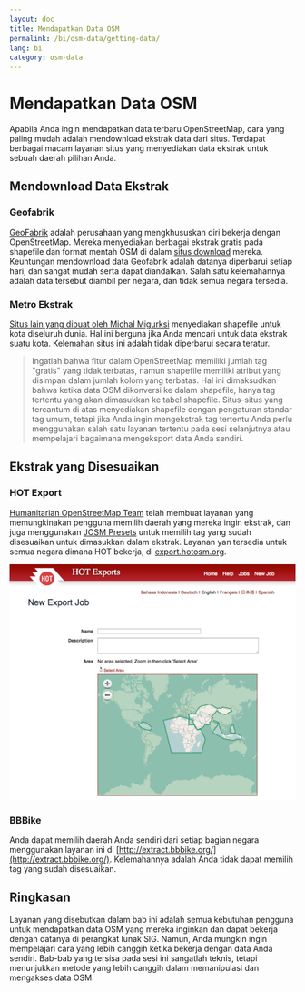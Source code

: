 ```yaml
---
layout: doc
title: Mendapatkan Data OSM
permalink: /bi/osm-data/getting-data/
lang: bi
category: osm-data
---
```


Mendapatkan Data OSM
====================
Apabila Anda ingin mendapatkan data terbaru OpenStreetMap, cara yang paling mudah
adalah mendownload ekstrak data dari situs. Terdapat berbagai macam layanan situs 
yang menyediakan data ekstrak untuk sebuah daerah pilihan Anda. 

Mendownload Data Ekstrak
------------------------
### Geofabrik
[GeoFabrik](http://geofabrik.de) adalah perusahaan yang mengkhususkan diri bekerja
dengan OpenStreetMap. Mereka menyediakan berbagai ekstrak gratis pada shapefile dan 
format mentah OSM di dalam [situs download](http://download.geofabrik.de) mereka. 
Keuntungan mendownload data Geofabrik adalah datanya diperbarui setiap hari, dan 
sangat mudah serta dapat diandalkan. Salah satu kelemahannya adalah data tersebut
diambil per negara, dan tidak semua negara tersedia.

### Metro Ekstrak
[Situs lain yang dibuat oleh Michal Migurksi](http://metro.teczno.com/) menyediakan
shapefile untuk kota diseluruh dunia. Hal ini berguna jika Anda mencari untuk data
ekstrak suatu kota. Kelemahan situs ini adalah tidak diperbarui secara teratur.

>	Ingatlah bahwa fitur dalam OpenStreetMap memiliki jumlah tag "gratis" yang 
>	tidak terbatas, namun shapefile memiliki atribut yang disimpan dalam jumlah 
>	kolom yang terbatas. Hal ini dimaksudkan bahwa ketika data OSM dikonversi
>	ke dalam shapefile, hanya tag tertentu yang akan dimasukkan ke tabel shapefile.
>	Situs-situs yang tercantum di atas menyediakan shapefile dengan pengaturan
>	standar tag umum, tetapi jika Anda ingin mengekstrak tag tertentu Anda perlu
>	menggunakan salah satu layanan tertentu pada sesi selanjutnya atau mempelajari
>	bagaimana mengeksport data Anda sendiri.

Ekstrak yang Disesuaikan
-------------------------
### HOT Export
[Humanitarian OpenStreetMap Team](http://hotosm.org) telah membuat layanan yang 
memungkinakan pengguna memilih daerah yang mereka ingin ekstrak, dan juga menggunakan
[JOSM Presets](/en/editing/josm-presets) untuk memilih tag yang sudah disesuaikan untuk
dimasukkan dalam ekstrak. Layanan yan tersedia untuk semua negara dimana HOT bekerja, di
[export.hotosm.org](http://export.hotosm.org).

![hot exports][]

### BBBike
Anda dapat memilih daerah Anda sendiri dari setiap bagian negara menggunakan layanan ini di
[http://extract.bbbike.org/](http://extract.bbbike.org/). Kelemahannya adalah Anda tidak
dapat memilih tag yang sudah disesuaikan.

Ringkasan
----------
Layanan yang disebutkan dalam bab ini adalah semua kebutuhan pengguna untuk mendapatkan data 
OSM yang mereka inginkan dan dapat bekerja dengan datanya di perangkat lunak SIG. Namun, Anda
mungkin ingin mempelajari cara yang lebih canggih ketika bekerja dengan data Anda sendiri. 
Bab-bab yang tersisa pada sesi ini sangatlah teknis, tetapi menunjukkan metode yang lebih 
canggih dalam memanipulasi dan mengakses data OSM.


[hot exports]: /images/en/osm-data/getting-data/hot-exports.png
